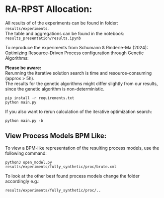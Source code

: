 # RA-RPST Allocation:

All results of of the experiments can be found in folder: `results/experiments`. <br>
The table and aggregations can be found in the notebook: `results_presentation/results.ipynb`

To reproduce the experiments from Schumann & Rinderle-Ma (2024): Optimizing Resource-Driven Process
configuration through Genetic Algorithms:

**Please be aware:** <br> Rerunning the iterative solution search is time and resource-consuming (approx > 5h). <br>
The results for the genetic algorithms might differ slightly from our results, since the genetic algorithm is non-deterministic.
```
pip install -r requirements.txt
python main.py
```

If you also want to rerun calculation of the iterative optimization search:
```
python main.py -b
```
## View Process Models BPM Like: 
To view a BPM-like representation of the resulting process models, use the following command:
```
python3 open_model.py results/experiments/fully_synthetic/proc/brute.xml
```
To look at the other best found process models change the folder accordingly e.g.:
```
results/experiments/fully_synthetic/proc/..
```

